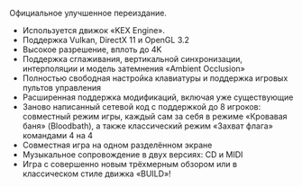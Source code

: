 Официальное улучшенное переиздание.

* Используется движок «KEX Engine».
* Поддержка Vulkan, DirectX 11 и OpenGL 3.2
* Высокое разрешение, вплоть до 4K
* Поддержка сглаживания, вертикальной синхронизации, интерполяции и модель затемнения «Ambient Occlusion»
* Полностью свободная настройка клавиатуры и поддержка игровых пультов управления
* Расширенная поддержка модификаций, включая уже существующие
* Заново написанный сетевой код с поддержкой до 8 игроков: совместный режим игры, каждый сам за себя в режиме «Кровавая баня» (Bloodbath), а также классический режим «Захват флага» командами 4 на 4
* Совместная игра на одном разделённом экране
* Музыкальное сопровождение в двух версиях: CD и MIDI
* Игра с совершенно новым трёхмерным обзором или в классическом стиле движка «BUILD»!

